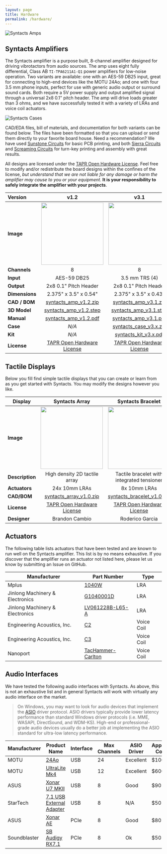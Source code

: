 ```yaml
---
layout: page
title: Hardware
permalink: /hardware/
---
```


![Syntacts Amps](https://raw.githubusercontent.com/wiki/mahilab/Syntacts/images/syntacts_amps.png)

## Syntacts Amplifiers

The Syntacts amplifier is a purpose built, 8-channel amplifier designed for driving vibrotactors from audio sources. The amp uses eight fully differential, Class AB `TI-TPA6211A1-Q1` power amplifiers for low-noise operation. Two variants are available: one with an AES-59 DB25 input, great for connecting to high-end devices like the MOTU 24Ao; and one with four 3.5 mm phone inputs, perfect for use with generic audio output or surround sound cards. Both require a 5V power supply and output amplified signal through a universal 2x8 0.1" pitch header. The amp will drive loads greater than 3 ohms, and we have successfully tested it with a variety of LRAs and voice coil actuators.

![Syntacts Cases](https://raw.githubusercontent.com/wiki/mahilab/Syntacts/images/cases2.png)

CAD/EDA files, bill of materials, and documentation for both variants can be found below. The files have been formatted so that you can upload or send them directly to your favorite board house. Need a recommendation? We have used [Sunstone Circuits](https://www.sunstone.com/) for basic PCB printing, and both [Sierra Circuits](https://www.protoexpress.com/) and [Screaming Circuits](https://www.screamingcircuits.com/) for turn-key printing and assembly with great results.

All designs are licensed under the [TAPR Open Hardware License](https://tapr.org/the-tapr-open-hardware-license/). Feel free to modify and/or redistribute the board designs within the confines of the license, *but understand that we are not liable for any damage or harm the amplifier may cause to you or your equipment*. **It is your responsibility to safely integrate the amplifier with your projects**.  

|**Version**|**v1.2**|**v3.1**|
|:--|:-:|:-:|
|**Image**|<img src="https://raw.githubusercontent.com/wiki/mahilab/Syntacts/images/amps/v1.2.png" width="200">|<img src="https://raw.githubusercontent.com/wiki/mahilab/Syntacts/images/amps/v3.1.png" width="200">|
|**Channels**|8|8|
|**Input**|AES-59 DB25|3.5 mm TRS (4)|
|**Output**|2x8 0.1" Pitch Header|2x8 0.1" Pitch Header|
|**Dimensions**|2.375" x 3.5" x 0.54"|2.375" x 3.5" x 0.43"|
|**CAD / BOM**| [syntacts_amp_v1.2.zip](https://raw.githubusercontent.com/wiki/mahilab/Syntacts/amps/syntacts_amp_v1.2.zip) | [syntacts_amp_v3.1.zip](https://raw.githubusercontent.com/wiki/mahilab/Syntacts/amps/syntacts_amp_v3.1.zip) | 
|**3D Model**| [syntacts_amp_v1.2.step](https://raw.githubusercontent.com/wiki/mahilab/Syntacts/amps/syntacts_amp_v1.2.step) | [syntacts_amp_v3.1.step](https://raw.githubusercontent.com/wiki/mahilab/Syntacts/amps/syntacts_amp_v3.1.step) | 
|**Manual**| [syntacts_amp_v1.2.pdf](https://raw.githubusercontent.com/wiki/mahilab/Syntacts/amps/syntacts_amp_v1.2.pdf) | [syntacts_amp_v3.1.pdf](https://raw.githubusercontent.com/wiki/mahilab/Syntacts/amps/syntacts_amp_v3.1.pdf) | 
|**Case**| *N/A* | [syntacts_case_v3.x.zip](https://raw.githubusercontent.com/wiki/mahilab/Syntacts/amps/syntacts_case_v3.x.zip) | 
|**Kit**| *N/A* | [syntacts_kit_v3.x.pdf](https://raw.githubusercontent.com/wiki/mahilab/Syntacts/amps/syntacts_kit_v3.x.pdf) |
|**License**|[TAPR Open Hardware License](https://tapr.org/the-tapr-open-hardware-license/)|[TAPR Open Hardware License](https://tapr.org/the-tapr-open-hardware-license/)|

## Tactile Displays

Below you fill find simple tactile displays that you can create or learn from as you get started with Syntacts. You may modify the designs however you like.

|Display|Syntacts Array|Syntacts Bracelet|
|---|:-:|:-:|
|**Image**|<img src="https://raw.githubusercontent.com/wiki/mahilab/Syntacts/images/array.png" width="200">|<img src="https://raw.githubusercontent.com/wiki/mahilab/Syntacts/images/bracelet.png" width="200">|
|**Description**|High density 2D tactile array|Tactile bracelet with integrated tensioner|
|**Actuators**|24x 10mm LRAs|8x 10mm LRAs|
|**CAD/BOM**|[syntacts_array_v1.0.zip](https://raw.githubusercontent.com/wiki/mahilab/Syntacts/displays/syntacts_array_v1.0.zip)|[syntacts_bracelet_v1.0.zip](https://raw.githubusercontent.com/wiki/mahilab/Syntacts/displays/syntacts_bracelet_v1.0.zip)|
|**License**|[TAPR Open Hardware License](https://tapr.org/the-tapr-open-hardware-license/)|[TAPR Open Hardware License](https://tapr.org/the-tapr-open-hardware-license/)|
|**Designer**|Brandon Cambio|Roderico Garcia|

## Actuators

The following table lists actuators that have been tested and are known to run well on the Syntacts amplifier. This list is by no means exhaustive. If you discover that the amplifier runs an actuator not listed here, please let us know by submitting an Issue on GitHub.

|Manufacturer|Part Number|Type|
|---|---|---|
|Mplus|[1040W](http://www.mpluskr.com/?page_id=200)|LRA|
|Jinlong Machinery & Electronics|[G1040001D](https://www.vibration-motor.com/coin-vibration-motors/coin-linear-resonant-actuators-lra/g1040003d)|LRA|
|Jinlong Machinery & Electronics|[LV061228B-L65-A](https://www.digikey.com/product-detail/en/jinlong-machinery-electronics-inc/LV061228B-L65-A/1670-1050-ND/7732325)|LRA|
|Engineering Acoustics, Inc.|[C2](https://www.eaiinfo.com/tactor-info)|Voice Coil|
|Engineering Acoustics, Inc.|[C3](https://www.eaiinfo.com/tactor-info)|Voice Coil|
|Nanoport|[TacHammer-Carlton](https://nanoport.io/haptics/)|Voice Coil|

## Audio Interfaces

We have tested the following audio interfaces with Syntacts. As above, this is not an exhaustive list and in general Syntacts will work with virtually any audio interface on the market. 

> On Windows, you may want to look for audio devices that implement the [ASIO](https://en.wikipedia.org/wiki/Audio_Stream_Input/Output) driver protocol. ASIO drivers typically provide lower latency performance than standard Windows driver protocols (i.e. MME, WASAPI, DirectSound, and WDM-KS). High-end or professional-grade audio devices usually do a better job at implementing the ASIO standard for ultra-low latency performance. 

|Manufacturer|Product Name|Interface|Max Channels|ASIO Driver|Approx. Cost|
|---|---|---|---|---|---|
|MOTU|[24Ao](https://motu.com/products/avb/24ai-24ao)|USB|24|Excellent|$1000|
|MOTU|[UltraLite Mk4](https://motu.com/products/proaudio/ultralite-mk4)|USB|12|Excellent|$600|
|ASUS|[Xonar U7 MKII](https://www.asus.com/us/Sound-Cards/Xonar-U7-MKII/)|USB|8|Good|$90|
|StarTech|[7.1 USB External Adapter](https://www.startech.com/Cards-Adapters/Sound/USB-Audio/USB-7-Channel-Audio-Adapter-with-SPDIF~ICUSBAUDIO7D)|USB|8|N/A|$50|
|ASUS|[Xonar AE](https://www.asus.com/Sound-Cards/Xonar-AE/)|PCIe|8|Good|$80|
|Soundblaster|[SB Audigy RX7.1](https://us.creative.com/p/sound-blaster/sound-blaster-audigy-rx)|PCIe|8|Ok|$50|
